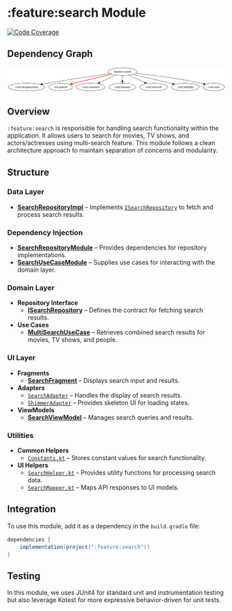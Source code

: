 # :feature:search Module

[![Code Coverage][feature-search-coverage-badge]][feature-search-coverage-link]

## Dependency Graph

![Dependency graph](../../docs/images/module-graphs/feature-search.svg)

## Overview

`:feature:search` is responsible for handling search functionality within the application. It allows users to search for movies, TV shows, and actors/actresses using multi-search feature. This module follows a clean architecture approach to maintain separation of concerns and modularity.

## Structure

### Data Layer

- **[SearchRepositoryImpl](../search/src/main/kotlin/com/waffiq/bazz_movies/feature/search/data/repository/SearchRepositoryImpl.kt)** – Implements [`ISearchRepository`](./src/main/kotlin/com/waffiq/bazz_movies/feature/search/domain/repository/ISearchRepository.kt) to fetch and process search results.

### Dependency Injection

- **[SearchRepositoryModule](../search/src/main/kotlin/com/waffiq/bazz_movies/feature/search/di/SearchRepositoryModule.kt)** – Provides dependencies for repository implementations.
- **[SearchUseCaseModule](../search/src/main/kotlin/com/waffiq/bazz_movies/feature/search/di/SearchUseCaseModule.kt)** – Supplies use cases for interacting with the domain layer.

### Domain Layer

- **Repository Interface**
  - **[ISearchRepository](../search/src/main/kotlin/com/waffiq/bazz_movies/feature/search/domain/repository/ISearchRepository.kt)** – Defines the contract for fetching search results.
- **Use Cases**
  - **[MultiSearchUseCase](../search/src/main/kotlin/com/waffiq/bazz_movies/feature/search/domain/usecase/MultiSearchUseCase.kt)** – Retrieves combined search results for movies, TV shows, and people.

### UI Layer

- **Fragments**
  - **[SearchFragment](../search/src/main/kotlin/com/waffiq/bazz_movies/feature/search/ui/SearchFragment.kt)** – Displays search input and results.
- **Adapters**
  - [`SearchAdapter`](./src/main/kotlin/com/waffiq/bazz_movies/feature/search/ui/SearchAdapter.kt) – Handles the display of search results.
  - [`ShimmerAdapter`](./src/main/kotlin/com/waffiq/bazz_movies/feature/search/ui/ShimmerAdapter.kt) – Provides skeleton UI for loading states.
- **ViewModels**
  - **[SearchViewModel](../search/src/main/kotlin/com/waffiq/bazz_movies/feature/search/ui/SearchViewModel.kt)** – Manages search queries and results.

### Utilities

- **Common Helpers**
  - [`Constants.kt`](./src/main/kotlin/com/waffiq/bazz_movies/feature/search/utils/Constants.kt) – Stores constant values for search functionality.
- **UI Helpers**
  - [`SearchHelper.kt`](./src/main/kotlin/com/waffiq/bazz_movies/feature/search/utils/SearchHelper.kt) – Provides utility functions for processing search data.
  - [`SearchMapper.kt`](./src/main/kotlin/com/waffiq/bazz_movies/feature/search/utils/SearchMapper.kt) – Maps API responses to UI models.

## Integration

To use this module, add it as a dependency in the `build.gradle` file:

```gradle
dependencies {
    implementation(project(":feature:search"))
}
```

## Testing

In this module, we uses JUnit4 for standard unit and instrumentation testing but also leverage 
Kotest for more expressive behavior-driven for unit tests.

<!-- LINK -->

[feature-search-coverage-badge]: https://codecov.io/gh/waffiqaziz/BAZZ-Movies/branch/main/graph/badge.svg?flag=feature-search
[feature-search-coverage-link]: https://app.codecov.io/gh/waffiqaziz/BAZZ-Movies/tree/main/feature/search/src/main/kotlin/com/waffiq/bazz_movies/feature/search
